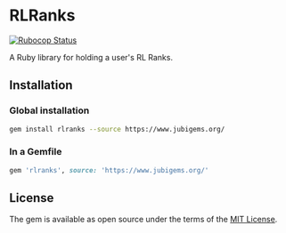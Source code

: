 # RLRanks

[![Rubocop Status](https://github.com/jubishop/rlranks/workflows/Rubocop/badge.svg)](https://github.com/jubishop/rlranks/actions/workflows/rubocop.yml)

A Ruby library for holding a user's RL Ranks.

## Installation

### Global installation

```zsh
gem install rlranks --source https://www.jubigems.org/
```

### In a Gemfile

```ruby
gem 'rlranks', source: 'https://www.jubigems.org/'
```

## License

The gem is available as open source under the terms of the [MIT License](https://opensource.org/licenses/MIT).

